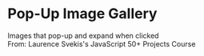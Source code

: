 # Pop-Up Image Gallery
Images that pop-up and expand when clicked
</br>
From: Laurence Svekis's JavaScript 50+ Projects Course